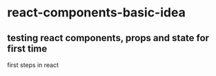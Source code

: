# react-components-basic-idea


## testing react components, props and state for first time

first steps in react 


